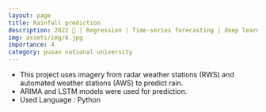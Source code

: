 ```yaml
---
layout: page
title: Rainfall prediction
description: 2022 📅 | Regression | Time-series forecasting | deep learning
img: assets/img/6.jpg
importance: 4
category: pusan national university
---
```


* This project uses imagery from radar weather stations (RWS) and automated weather stations (AWS) to predict rain.
* ARIMA and LSTM models were used for prediction.
* Used Language : Python